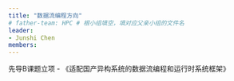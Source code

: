 ```yaml
---
title: "数据流编程方向"
# father-team: HPC # 根小组填空，填对应父亲小组的文件名
leader:
- Junshi Chen
members:
---
```


先导B课题立项 - 《适配国产异构系统的数据流编程和运行时系统框架》
